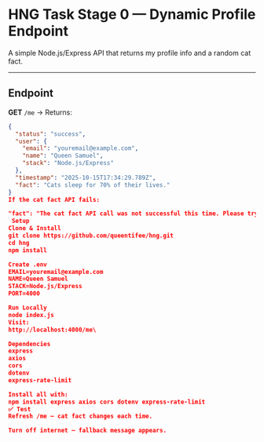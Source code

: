 # HNG Task Stage 0 — Dynamic Profile Endpoint

A simple Node.js/Express API that returns my profile info and a random cat fact.

---

##  Endpoint
**GET** `/me` → Returns:
```json
{
  "status": "success",
  "user": {
    "email": "youremail@example.com",
    "name": "Queen Samuel",
    "stack": "Node.js/Express"
  },
  "timestamp": "2025-10-15T17:34:29.789Z",
  "fact": "Cats sleep for 70% of their lives."
}
If the cat fact API fails:

"fact": "The cat fact API call was not successful this time. Please try again later."
 Setup
Clone & Install
git clone https://github.com/queentifee/hng.git
cd hng
npm install

Create .env
EMAIL=youremail@example.com
NAME=Queen Samuel
STACK=Node.js/Express
PORT=4000

Run Locally
node index.js
Visit:
http://localhost:4000/me\

Dependencies
express
axios
cors
dotenv
express-rate-limit

Install all with:
npm install express axios cors dotenv express-rate-limit
✅ Test
Refresh /me — cat fact changes each time.

Turn off internet — fallback message appears.

